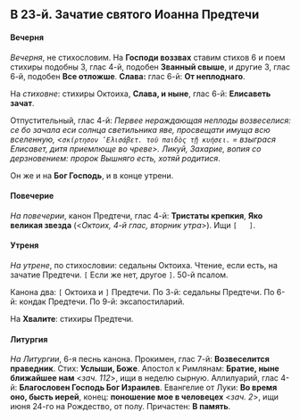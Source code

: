 
## В 23-й. Зачатие святого Иоанна Предтечи

#### Вечерня

*Вечерня*, не стихословим. На **Господи воззвах** ставим стихов 6 и поем стихиры подобны 3, 
глас 4-й, подобен **Званный свыше**, и другие 3, глас 6-й, подобен **Все отложше**. 
**Слава:** глас 6-й: **От неплоднаго**.

На *стиховне*: стихиры Октоиха, **Слава, и ныне**, глас 6-й: **Елисаветь зачат**. 

Отпустительный, глас 4-й: *Первее нераждающая неплоды возвеселися: се бо зачала еси солнца 
светильника яве, просвещати имуща всю вселенную, 
<`σκίρτησον ̓Ελισάβετ. τοῦ παιδὸς τῇ κυήσει.` = взыграся Елисавет, дитя приемлюще во чреве>. 
Ликуй, Захарие, вопия со дерзновением: пророк Вышняго есть, хотяй родитися*.

Он же и на **Бог Господь**, и в конце утрени.

#### Повечерие

*На повечерии*, канон Предтечи, глас 4-й: **Тристаты крепкия**, **Яко великая звезда** 
(<*Октоих, 4-й глас, вторник утра*>). Ищи `[   ]`.

#### Утреня

*На утрене*, по стихословии: седальны Октоиха. Чтение, если есть, на зачатие Предтечи. 
`[` Если же нет, другое `]`. 50-й псалом. 

Канона два: `[` Октоиха и `]` Предтечи. 
По 3-й: седальны Предтечи. 
По 6-й: кондак Предтечи. 
По 9-й: эксапостиларий. 

На **Хвалите**: стихиры Предтечи.

#### Литургия

*На Литургии*, 6-я песнь канона. 
Прокимен, глас 7-й: **Возвеселится праведник**. Стих: **Услыши, Боже**. 
Апостол к Римлянам: **Братие, ныне ближайшее нам** <*зач. 112*>, ищи в неделю сырную. 
Аллилуарий, глас 4-й: **Благословен Господь Бог Израилев**. 
Евангелие от Луки: **Во время оно, бысть иерей**, конец: **поношение мое в человецех** <*зач. 2*>, 
ищи июня 24-го на Рождество, от полу.
Причастен: **В память**.
